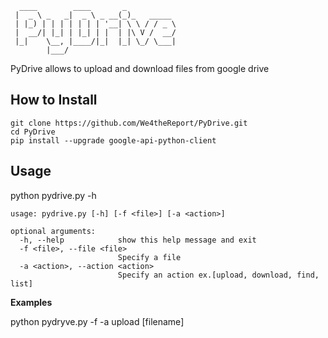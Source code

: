 ```
  ____        ____       _
 |  _ \ _   _|  _ \ _ __(_)_   _____
 | |_) | | | | | | | '__| \ \ / / _ \
 |  __/| |_| | |_| | |  | |\ V /  __/
 |_|    \__, |____/|_|  |_| \_/ \___|
        |___/
```

PyDrive allows to upload and download files from google drive

## How to Install

```
git clone https://github.com/We4theReport/PyDrive.git
cd PyDrive
pip install --upgrade google-api-python-client

```
## Usage

python pydrive.py -h

```
usage: pydrive.py [-h] [-f <file>] [-a <action>]

optional arguments:
  -h, --help            show this help message and exit
  -f <file>, --file <file>
                        Specify a file
  -a <action>, --action <action>
                        Specify an action ex.[upload, download, find, list]

```
**Examples**

python pydryve.py -f -a upload [filename]
